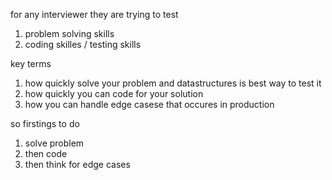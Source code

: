 for any interviewer they are trying to test

1. problem solving skills
2. coding skilles / testing skills

key terms

1. how quickly solve your problem and datastructures is best way to test it
2. how quickly you can code for your solution
3. how you can handle edge casese that occures in production

so firstings to do

1. solve problem
2. then code
3. then think for edge cases
